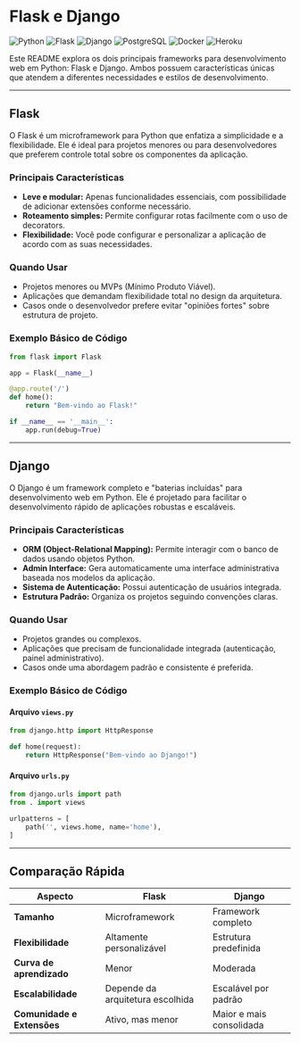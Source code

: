 # Flask e Django

![Python](https://img.shields.io/badge/Python-Backend%20Development-3776AB?style=flat-square&logo=python)
![Flask](https://img.shields.io/badge/Flask-Web%20Framework-000000?style=flat-square&logo=flask)
![Django](https://img.shields.io/badge/Django-Web%20Framework-092E20?style=flat-square&logo=django)
![PostgreSQL](https://img.shields.io/badge/PostgreSQL-Database-336791?style=flat-square&logo=postgresql)
![Docker](https://img.shields.io/badge/Docker-Containerization-2496ED?style=flat-square&logo=docker)
![Heroku](https://img.shields.io/badge/Heroku-Cloud%20Platform-430098?style=flat-square&logo=heroku)



Este README explora os dois principais frameworks para desenvolvimento web em Python: Flask e Django. Ambos possuem características únicas que atendem a diferentes necessidades e estilos de desenvolvimento.

---

## Flask

O Flask é um microframework para Python que enfatiza a simplicidade e a flexibilidade. Ele é ideal para projetos menores ou para desenvolvedores que preferem controle total sobre os componentes da aplicação.

### Principais Características
- **Leve e modular:** Apenas funcionalidades essenciais, com possibilidade de adicionar extensões conforme necessário.
- **Roteamento simples:** Permite configurar rotas facilmente com o uso de decorators.
- **Flexibilidade:** Você pode configurar e personalizar a aplicação de acordo com as suas necessidades.

### Quando Usar
- Projetos menores ou MVPs (Mínimo Produto Viável).
- Aplicações que demandam flexibilidade total no design da arquitetura.
- Casos onde o desenvolvedor prefere evitar "opiniões fortes" sobre estrutura de projeto.

### Exemplo Básico de Código
```python
from flask import Flask

app = Flask(__name__)

@app.route('/')
def home():
    return "Bem-vindo ao Flask!"

if __name__ == '__main__':
    app.run(debug=True)
```

---

## Django

O Django é um framework completo e "baterias incluídas" para desenvolvimento web em Python. Ele é projetado para facilitar o desenvolvimento rápido de aplicações robustas e escaláveis.

### Principais Características
- **ORM (Object-Relational Mapping):** Permite interagir com o banco de dados usando objetos Python.
- **Admin Interface:** Gera automaticamente uma interface administrativa baseada nos modelos da aplicação.
- **Sistema de Autenticação:** Possui autenticação de usuários integrada.
- **Estrutura Padrão:** Organiza os projetos seguindo convenções claras.

### Quando Usar
- Projetos grandes ou complexos.
- Aplicações que precisam de funcionalidade integrada (autenticação, painel administrativo).
- Casos onde uma abordagem padrão e consistente é preferida.

### Exemplo Básico de Código
#### Arquivo `views.py`
```python
from django.http import HttpResponse

def home(request):
    return HttpResponse("Bem-vindo ao Django!")
```

#### Arquivo `urls.py`
```python
from django.urls import path
from . import views

urlpatterns = [
    path('', views.home, name='home'),
]
```

---

## Comparação Rápida

| Aspecto               | Flask                        | Django                   |
|-----------------------|------------------------------|--------------------------|
| **Tamanho**           | Microframework               | Framework completo       |
| **Flexibilidade**     | Altamente personalizável     | Estrutura predefinida    |
| **Curva de aprendizado** | Menor                        | Moderada                 |
| **Escalabilidade**    | Depende da arquitetura escolhida | Escalável por padrão    |
| **Comunidade e Extensões** | Ativo, mas menor            | Maior e mais consolidada |


